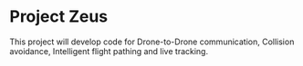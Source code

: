 # Project Zeus
This project will develop code for Drone-to-Drone communication, Collision avoidance, Intelligent flight pathing and live tracking.

